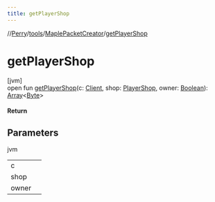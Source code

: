 ```yaml
---
title: getPlayerShop
---
```

//[Perry](../../../index.html)/[tools](../index.html)/[MaplePacketCreator](index.html)/[getPlayerShop](get-player-shop.html)



# getPlayerShop



[jvm]\
open fun [getPlayerShop](get-player-shop.html)(c: [Client](../../client/-client/index.html), shop: [PlayerShop](../../server/-player-shop/index.html), owner: [Boolean](https://kotlinlang.org/api/latest/jvm/stdlib/kotlin/-boolean/index.html)): [Array](https://kotlinlang.org/api/latest/jvm/stdlib/kotlin/-array/index.html)<[Byte](https://kotlinlang.org/api/latest/jvm/stdlib/kotlin/-byte/index.html)>



#### Return



## Parameters


jvm

| | |
|---|---|
| c |  |
| shop |  |
| owner |  |




